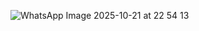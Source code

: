 ![WhatsApp Image 2025-10-21 at 22 54 13](https://github.com/user-attachments/assets/d5f9fea4-8514-460d-b886-0563c3f63724)
